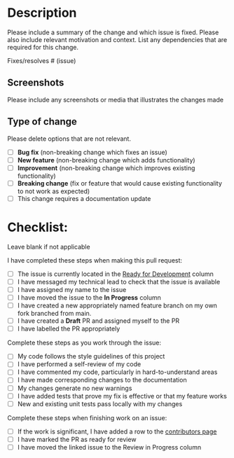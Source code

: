 # Description

Please include a summary of the change and which issue is fixed. Please also include relevant motivation and context. List any dependencies that are required for this change.

Fixes/resolves # (issue)

## Screenshots
Please include any screenshots or media that illustrates the changes made

## Type of change
Please delete options that are not relevant.

- [ ] **Bug fix** (non-breaking change which fixes an issue)
- [ ] **New feature** (non-breaking change which adds functionality)
- [ ] **Improvement** (non-breaking change which improves existing functionality)
- [ ] **Breaking change** (fix or feature that would cause existing functionality to not work as expected)
- [ ] This change requires a documentation update

# Checklist:
Leave blank if not applicable

I have completed these steps when making this pull request:
- [ ] The issue is currently located in the [Ready for Development](https://github.com/701-T4/platform/projects/1#column-17919789) column
- [ ] I have messaged my technical lead to check that the issue is available
- [ ] I have assigned my name to the issue
- [ ] I have moved the issue to the **In Progress** column
- [ ] I have created a new appropriately named feature branch on my own fork branched from main.
- [ ] I have created a **Draft** PR and assigned myself to the PR
- [ ] I have labelled the PR appropriately

Complete these steps as you work through the issue:
- [ ] My code follows the style guidelines of this project
- [ ] I have performed a self-review of my code
- [ ] I have commented my code, particularly in hard-to-understand areas
- [ ] I have made corresponding changes to the documentation
- [ ] My changes generate no new warnings
- [ ] I have added tests that prove my fix is effective or that my feature works
- [ ] New and existing unit tests pass locally with my changes

Complete these steps when finishing work on an issue:
- [ ] If the work is significant, I have added a row to the [contributors page](https://github.com/701-T4/platform/wiki/Contributors)
- [ ] I have marked the PR as ready for review
- [ ] I have moved the linked issue to the Review in Progress column